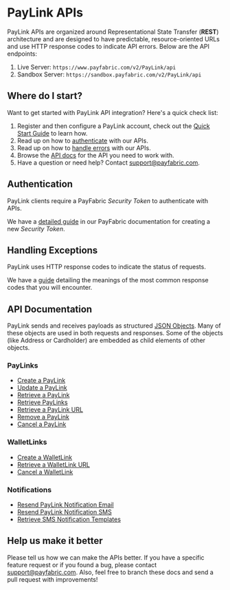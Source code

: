 PayLink APIs
==============
PayLink APIs are organized around Representational State Transfer (**REST**) architecture and are designed to have predictable, resource-oriented URLs and use HTTP response codes to indicate API errors. Below are the API endpoints:

1. Live Server:    ``https://www.payfabric.com/v2/PayLink/api``
1. Sandbox Server: ``https://sandbox.payfabric.com/v2/PayLink/api``

Where do I start?
-----------------

Want to get started with PayLink API integration? Here's a quick check list:

1. Register and then configure a PayLink account, check out the [Quick Start Guide](https://github.com/PayLink/Portal/wiki) to learn how.
2. Read up on how to [authenticate](#authentication) with our APIs. 
3. Read up on how to [handle errors](#handling-exceptions) with our APIs.
4. Browse the [API docs](#api-documentation) for the API you need to work with.
5. Have a question or need help? Contact <support@payfabric.com>.


Authentication
--------------
PayLink clients require a PayFabric *Security Token* to authenticate with APIs.

We have a [detailed guide](https://github.com/ShaunSharples/APIs/blob/ShaunSharples-patch-1/Sections/Authentication.md#security-token) in our PayFabric documentation for creating a new *Security Token*.


Handling Exceptions
-------------------
PayLink uses HTTP response codes to indicate the status of requests. 

We have a [guide](https://github.com/ShaunSharples/APIs/blob/ShaunSharples-patch-1/Sections/Errors.md) detailing the meanings of the most common response codes that you will encounter. 


API Documentation
-----------------
PayLink sends and receives payloads as structured [JSON Objects](https://github.com/PayLink/APIs/wiki/API-Object). 
Many of these objects are used in both requests and responses. Some of the objects (like Address or Cardholder) are embedded
as child elements of other objects.

### PayLinks
* [Create a PayLink]()
* [Update a PayLink]()
* [Retrieve a PayLink]()
* [Retrieve PayLinks]()
* [Retrieve a PayLink URL]()
* [Remove a PayLink]()
* [Cancel a PayLink]()

### WalletLinks
* [Create a WalletLink]()
* [Retrieve a WalletLink URL]()
* [Cancel a WalletLink]()

### Notifications
* [Resend PayLink Notification Email]()
* [Resend PayLink Notification SMS]()
* [Retrieve SMS Notification Templates]()


Help us make it better
----------------------
Please tell us how we can make the APIs better. If you have a specific feature request or if you found a bug, please contact <support@payfabric.com>. Also, feel free to branch these docs and send a pull request with improvements!
